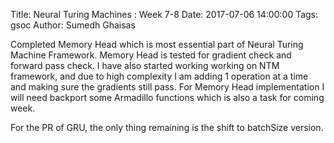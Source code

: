 Title: Neural Turing Machines : Week 7-8
Date: 2017-07-06 14:00:00
Tags: gsoc
Author: Sumedh Ghaisas

Completed Memory Head which is most essential part of Neural Turing Machine Framework.
Memory Head is tested for gradient check and forward pass check.
I have also started working working on NTM framework, and due to high complexity
I am adding 1 operation at a time and making sure the gradients still pass.
For Memory Head implementation I will need backport some Armadillo functions which
is also a task for coming week.

For the PR of GRU, the only thing remaining is the shift to batchSize version.
